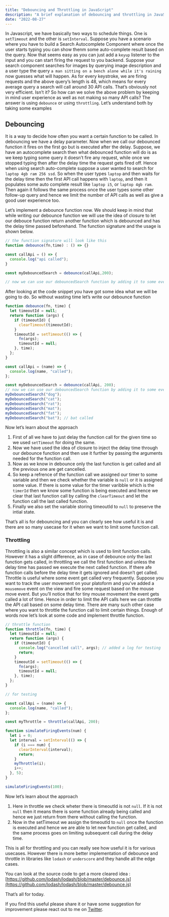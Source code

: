 ```yaml
---
title: "Debouncing and Throttling in JavaScript"
description: "A brief explanation of debouncing and throttling in JavaScript"
date: "2022-08-27"
---
```


In Javascript, we have basically two ways to schedule things. One is `setTimeout` and the other is `setInterval`. Suppose you have a scenario where you have to build a Search Autocomplete Component where once the user starts typing you can show thenm some auto-complete result based on the query. Now that seems easy as you can just add a `keyup` listener to the input and you can start firing the request to you backend. Suppose your search component searches for images by querying image description and a user type the query `a man sitting on a bench alone while it's raining` now guesses what will happen. As for every keystroke, we are firing requests and the above query’s length is 48, which means for every average query a search will call around 30 API calls. That’s obviously not very efficient. Isn’t it? So how can we solve the above problem by keeping in mind user experience as well as not making so many API calls? The answer is using `debounce` or using `throttling`. Let’s understand both by taking some examples

## Debouncing

It is a way to decide how often you want a certain function to be called. In debouncing we have a delay parameter. Now when we call our debounced function it fires on the first go but is executed after the delay. Suppose, we have an autocomplete search then what debounced function will do is as we keep typing some query it doesn’t fire any request, while once we stopped typing then after the delay time the request gets fired off. Hence when using search auto-complete suppose a user wanted to search for `laptop 4gb ram 256 ssd`. So when the user types `laptop` and then waits for the delay time then the first API call happens with `laptop`, and then it populates some auto complete result like `laptop i5`, or `laptop 4gb ram`. Then again it follows the same process once the user types some other follow-up query and hence we limit the number of API calls as well as give a good user experience too.

Let’s implement a debounce function now. We should keep in mind that while writing our debounce function we will use the idea of closure to let our debouce function return another function which is debounced and has the delay time passed beforehand. The function signature and the usage is shown below.

```jsx
// the function signature will look like this
function debounce(fn,time) : () => {}

const callApi = () => {
  console.log("api called");
}

const myDebouncedSearch = debounce(callApi,200);

// now we can use our debouncedSearch function by adding it to some event listener or stuff like that
```

After looking at the code snippet you have got some idea what we will be going to do. So without wasting time let’s write our debounce function

```jsx
function debounce(fn, time) {
  let timeoutId = null;
  return function (args) {
    if (timeoutId) {
      clearTimeout(timeoutId);
    }
    timeoutId = setTimeout(() => {
      fn(args);
      timeoutId = null;
    }, time);
  };
}

const callApi = (name) => {
  console.log(name, "called");
};

const myDebouncedSearch = debounce(callApi, 200);
// now we can use our debouncedSearch function by adding it to some event listener or stuff like that
myDebouncedSearch("dog");
myDebouncedSearch("cat");
myDebouncedSearch("rat");
myDebouncedSearch("mat");
myDebouncedSearch("fat");
myDebouncedSearch("bat"); // bat called
```

Now let’s learn about the approach

1. First of all we have to just delay the function call for the given time so we used `setTimeout` for doing the same.
2. Now we have used the idea of closure to inject the delay time through our debounce function and then use it further by passing the arguments needed for the function call.
3. Now as we know in debounce only the last function is get called and all the previous one are get cancelled.
4. So keep a refrence of the function call we assigned our timer to some variable and then we check whether the variable is `null` or it is assigned some value. If there is some value for the timer varibble which is the `timerId` then we know some function is being executed and hence we clear that last function call by calling the `clearTimeout` and let the function call the last called function.
5. Finally we also set the variable storing timeoutId to `null` to preserve the intial state.

That’s all is for debouncing and you can clearly see how useful it is and there are so many usecase for it when we want to limit some function call.

### Throttling

Throttling is also a similar concept which is used to limit function calls. However it has a slight difference, as in case of debounce only the last function gets called, in throttling we call the first function and unless the delay time has passed we execute the next called function. If there afe function calls before the delay time it gets ignored and doesn’t get called. Throttle is useful where some event get called very frequently. Suppose you want to track the user movement on your platoform and you’ve added a `mousemove` event on the view and fire some request based on the mouse move event. But you’ll notice that for tiny mouse movement the event gets called a lot of time. Hence in order to limit the API calls here we can throttle the API call based on some delay time. There are many such other case where you want to throttle the function call to limit certain things. Enough of words now let’s look at some code and implement throttle function.

```jsx
// throttle function
function throttle(fn, time) {
  let timeoutId = null;
  return function (args) {
    if (timeoutId) {
      console.log("cancelled call", args); // added a log for testing
      return;
    }
    timeoutId = setTimeout(() => {
      fn(args);
      timeoutId = null;
    }, time);
  };
}

// for testing

const callApi = (name) => {
  console.log(name, "called");
};

const myThrottle = throttle(callApi, 200);

function simulateFiringEvents(num) {
  let i = 0;
  let interval = setInterval(() => {
    if (i === num) {
      clearInterval(interval);
      return;
    }
    myThrottle(i);
    i++;
  }, 5);
}

simulateFiringEvents(100);
```

Now let’s learn about the approach

1. Here in throttle we check wheter there is timeoutId is not `null`. If it is not `null` then it means there is some function already being called and hence we just return from there without calling the function.
2. Now in the setTimeout we assign the timeoutId to `null` once the function is executed and hence we are able to let new function get called, and the same process goes on limiting subsequent call during the delay time.

This is all for throttling and you can really see how useful it is for various usecases. However there is more better implementation of debounce and throttle in libraries like `lodash` or `underscore` and they handle all the edge cases.

You can look at the source code to get a more cleared idea : [https://github.com/lodash/lodash/blob/master/debounce.js](https://github.com/lodash/lodash/blob/master/debounce.js)

That’s all for today.

If you find this useful please share it or have some suggestion for improvement please react out to me on [Twitter](https://twitter.com/MobashirFarhan).

